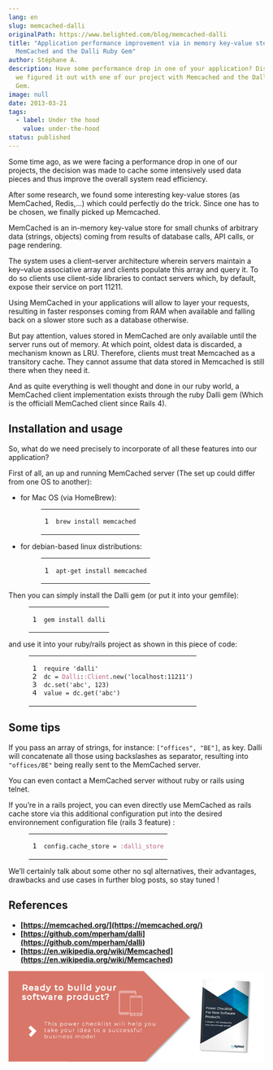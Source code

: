 ```yaml
---
lang: en
slug: memcached-dalli
originalPath: https://www.belighted.com/blog/memcached-dalli
title: "Application performance improvement via in memory key-value store:
  MemCached and the Dalli Ruby Gem"
author: Stéphane A.
description: Have some performance drop in one of your application? Discover how
  we figured it out with one of our project with Memcached and the Dalli Ruby
  Gem.
image: null
date: 2013-03-21
tags:
  - label: Under the hood
    value: under-the-hood
status: published
---
```

Some time ago, as we were facing a performance drop in one of our projects, the decision was made to cache some intensively used data pieces and thus improve the overall system read efficiency.

After some research, we found some interesting key-value stores (as MemCached, Redis,…) which could perfectly do the trick. Since one has to be chosen, we finally picked up Memcached.

MemCached is an in-memory key-value store for small chunks of arbitrary data (strings, objects) coming from results of database calls, API calls, or page rendering.

The system uses a client–server architecture wherein servers maintain a key–value associative array and clients populate this array and query it. To do so clients use client-side libraries to contact servers which, by default, expose their service on port 11211.

Using MemCached in your applications will allow to layer your requests, resulting in faster responses coming from RAM when available and falling back on a slower store such as a database otherwise.

But pay attention, values stored in MemCached are only available until the server runs out of memory. At which point, oldest data is discarded, a mechanism known as LRU. Therefore, clients must treat Memcached as a transitory cache. They cannot assume that data stored in Memcached is still there when they need it.

And as quite everything is well thought and done in our ruby world, a MemCached client implementation exists through the ruby Dalli gem (Which is the officiall MemCached client since Rails 4).

Installation and usage
----------------------

So, what do we need precisely to incorporate of all these features into our application?

First of all, an up and running MemCached server (The set up could differ from one OS to another):

*   for Mac OS (via HomeBrew):
    
    <figure class="code"><div class="highlight"><table><tbody><tr><td class="gutter"><pre class="line-numbers"><span class="line-number">1</span>
    </pre></td><td class="code"><pre><code class="undefined"><span class="line">brew install memcached</span></code></pre></td></tr></tbody></table></div></figure>
    
*   for debian-based linux distributions:
    
    <figure class="code"><div class="highlight"><table><tbody><tr><td class="gutter"><pre class="line-numbers"><span class="line-number">1</span>
    </pre></td><td class="code"><pre><code class="undefined"><span class="line">apt-get install memcached</span></code></pre></td></tr></tbody></table></div></figure>
    

Then you can simply install the Dalli gem (or put it into your gemfile):

<figure class="code"><div class="highlight"><table><tbody><tr><td class="gutter"><pre class="line-numbers"><span class="line-number">1</span>
</pre></td><td class="code"><pre><code class="ruby"><span class="line"><span class="n">gem</span> <span class="n">install</span> <span class="n">dalli</span>
</span></code></pre></td></tr></tbody></table></div></figure>

and use it into your ruby/rails project as shown in this piece of code:

<figure class="code"><div class="highlight"><table><tbody><tr><td class="gutter"><pre class="line-numbers"><span class="line-number">1</span>
<span class="line-number">2</span>
<span class="line-number">3</span>
<span class="line-number">4</span>
</pre></td><td class="code"><pre><code class="ruby"><span class="line"><span class="nb"><span class="keyword">require</span></span> <span class="s1"><span class="string">'dalli'</span></span>
</span><span class="line"><span class="n">dc</span> <span class="o">=</span> <span class="ss"><span class="constant">Dalli</span></span><span class="constant"><span class="p">:</span><span class="ss">:Client</span></span><span class="ss"></span><span class="o">.</span><span class="n">new</span><span class="p">(</span><span class="s1"><span class="string">'localhost:11211'</span></span><span class="p">)</span>
</span><span class="line"><span class="n">dc</span><span class="o">.</span><span class="n">set</span><span class="p">(</span><span class="s1"><span class="string">'abc'</span></span><span class="p">,</span> <span class="mi"><span class="number">123</span></span><span class="p">)</span>
</span><span class="line"><span class="n">value</span> <span class="o">=</span> <span class="n">dc</span><span class="o">.</span><span class="n">get</span><span class="p">(</span><span class="s1"><span class="string">'abc'</span></span><span class="p">)</span>
</span></code></pre></td></tr></tbody></table></div></figure>

Some tips
---------

If you pass an array of strings, for instance: `["offices", "BE"]`, as key. Dalli will concatenate all those using backslashes as separator, resulting into `"offices/BE"` being really sent to the MemCached server.

You can even contact a MemCached server without ruby or rails using telnet.

If you’re in a rails project, you can even directly use MemCached as rails cache store via this additional configuration put into the desired environnement configuration file (rails 3 feature) :

<figure class="code"><div class="highlight"><table><tbody><tr><td class="gutter"><pre class="line-numbers"><span class="line-number">1</span>
</pre></td><td class="code"><pre><code class="ruby"><span class="line"><span class="n">config</span><span class="o">.</span><span class="n">cache_store</span> <span class="o">=</span> <span class="ss"><span class="symbol">:dalli_store</span></span>
</span></code></pre></td></tr></tbody></table></div></figure>

We’ll certainly talk about some other no sql alternatives, their advantages, drawbacks and use cases in further blog posts, so stay tuned !

References
----------

*   **[https://memcached.org/](https://memcached.org/)**
*   **[https://github.com/mperham/dalli](https://github.com/mperham/dalli)**
*   **[https://en.wikipedia.org/wiki/Memcached](https://en.wikipedia.org/wiki/Memcached)**

[![New Call-to-action](/content/images/legacy/UPTtKvQU_5rjKfQJ1Qjwk.png)](https://cta-redirect.hubspot.com/cta/redirect/1684659/fb3606cc-cc1b-47d0-ae85-2c9f69837fe2)
